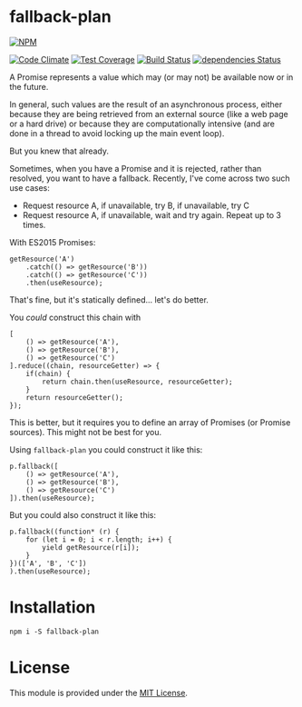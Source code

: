 fallback-plan
================
[![NPM](https://nodei.co/npm/fallback-plan.png?downloads=true&downloadRank=true&stars=true)](https://nodei.co/npm/fallback-plan/)

[![Code Climate](https://codeclimate.com/github/dancrumb/fallback-plan/badges/gpa.svg)](https://codeclimate.com/github/dancrumb/fallback-plan)
[![Test Coverage](https://codeclimate.com/github/dancrumb/fallback-plan/badges/coverage.svg)](https://codeclimate.com/github/dancrumb/fallback-plan/coverage)
[![Build Status](https://travis-ci.org/dancrumb/fallback-plan.svg?branch=master)](https://travis-ci.org/dancrumb/fallback-plan)
[![dependencies Status](https://david-dm.org/dancrumb/fallback-plan/status.svg)](https://david-dm.org/dancrumb/fallback-plan)

A Promise represents a value which may (or may not) be available now or in the future.

In general, such values are the result of an asynchronous process, either because they are being 
retrieved from an external source (like a web page or a hard drive) or because they are 
computationally intensive (and are done in a thread to avoid locking up the main event loop).

But you knew that already.

Sometimes, when you have a Promise and it is rejected, rather than resolved, you want to
have a fallback. Recently, I've come across two such use cases:

- Request resource A, if unavailable, try B, if unavailable, try C
- Request resource A, if unavailable, wait and try again. Repeat up to 3 times.

With ES2015 Promises:

```
getResource('A')
    .catch(() => getResource('B'))
    .catch(() => getResource('C'))
    .then(useResource);
```

That's fine, but it's statically defined... let's do better.

You *could* construct this chain with

```
[
    () => getResource('A'),
    () => getResource('B'),
    () => getResource('C') 
].reduce((chain, resourceGetter) => {
    if(chain) {
        return chain.then(useResource, resourceGetter);
    }
    return resourceGetter();
});
```

This is better, but it requires you to define an array of Promises (or Promise sources).
This might not be best for you.

Using `fallback-plan` you could construct it like this:
```
p.fallback([
    () => getResource('A'),
    () => getResource('B'),
    () => getResource('C')
]).then(useResource);
```

But you could also construct it like this:

```
p.fallback((function* (r) {
    for (let i = 0; i < r.length; i++) { 
        yield getResource(r[i]); 
    }
})(['A', 'B', 'C'])
).then(useResource);

```

# Installation

```
npm i -S fallback-plan
```

# License
This module is provided under the [MIT License](MIT).

[MIT]: https://spdx.org/licenses/MIT